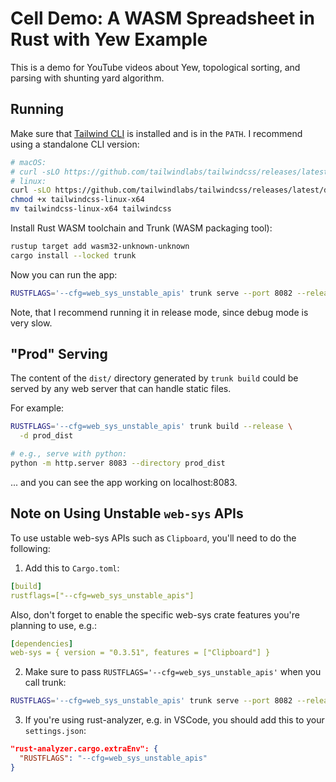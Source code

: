 # Cell Demo: A WASM Spreadsheet in Rust with Yew Example

This is a demo for YouTube videos about Yew, topological sorting, and parsing with shunting yard algorithm.

## Running

Make sure that [Tailwind CLI](https://tailwindcss.com/docs/installation) is installed and is in the `PATH`.
I recommend using a standalone CLI version:

```sh
# macOS:
# curl -sLO https://github.com/tailwindlabs/tailwindcss/releases/latest/download/tailwindcss-macos-arm64
# linux:
curl -sLO https://github.com/tailwindlabs/tailwindcss/releases/latest/download/tailwindcss-linux-x64
chmod +x tailwindcss-linux-x64
mv tailwindcss-linux-x64 tailwindcss
```

Install Rust WASM toolchain and Trunk (WASM packaging tool):

```sh
rustup target add wasm32-unknown-unknown
cargo install --locked trunk
```

Now you can run the app:

```sh
RUSTFLAGS='--cfg=web_sys_unstable_apis' trunk serve --port 8082 --release
```

Note, that I recommend running it in release mode, since debug mode is very slow.

## "Prod" Serving

The content of the `dist/` directory generated by `trunk build`
could be served by any web server that can handle static files.

For example:

```sh
RUSTFLAGS='--cfg=web_sys_unstable_apis' trunk build --release \
  -d prod_dist

# e.g., serve with python:
python -m http.server 8083 --directory prod_dist
```

... and you can see the app working on localhost:8083.

## Note on Using Unstable `web-sys` APIs

To use ustable web-sys APIs such as `Clipboard`, you'll need to do the following:

1. Add this to `Cargo.toml`:

```yaml
[build]
rustflags=["--cfg=web_sys_unstable_apis"]
```

Also, don't forget to enable the specific web-sys crate features you're planning to use, e.g.:

```yaml
[dependencies]
web-sys = { version = "0.3.51", features = ["Clipboard"] }
```

2. Make sure to pass `RUSTFLAGS='--cfg=web_sys_unstable_apis'` when you call trunk:

```sh
RUSTFLAGS='--cfg=web_sys_unstable_apis' trunk serve --port 8082 --release
```

3. If you're using rust-analyzer, e.g. in VSCode, you should add this to your `settings.json`:

```json
"rust-analyzer.cargo.extraEnv": {
  "RUSTFLAGS": "--cfg=web_sys_unstable_apis"
}
```
